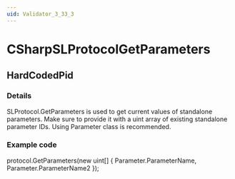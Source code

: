 ```yaml
---
uid: Validator_3_33_3
---
```


# CSharpSLProtocolGetParameters

## HardCodedPid

<!-- Description, Properties, ... sections are auto-generated. -->
<!-- REPLACE ME AUTO-GENERATION -->

### Details

SLProtocol.GetParameters is used to get current values of standalone parameters.
Make sure to provide it with a uint array of existing standalone parameter IDs.
Using Parameter class is recommended.

### Example code

protocol.GetParameters(new uint[] { Parameter.ParameterName, Parameter.ParameterName2 });
